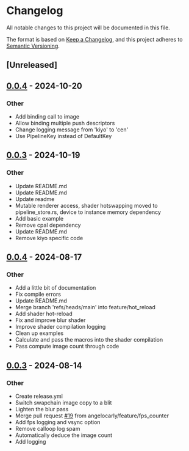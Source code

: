 # Changelog
All notable changes to this project will be documented in this file.

The format is based on [Keep a Changelog](https://keepachangelog.com/en/1.0.0/),
and this project adheres to [Semantic Versioning](https://semver.org/spec/v2.0.0.html).

## [Unreleased]

## [0.0.4](https://github.com/angelocarly/cen/compare/v0.0.3...v0.0.4) - 2024-10-20

### Other

- Add binding call to image
- Allow binding multiple push descriptors
- Change logging message from 'kiyo' to 'cen'
- Use PipelineKey instead of DefaultKey

## [0.0.3](https://github.com/angelocarly/cen/compare/v0.0.2...v0.0.3) - 2024-10-19

### Other

- Update README.md
- Update README.md
- Update readme
- Mutable renderer access, shader hotswapping moved to pipeline_store.rs, device to instance memory dependency
- Add basic example
- Remove cpal dependency
- Update README.md
- Remove kiyo specific code

## [0.0.4](https://github.com/angelocarly/kiyo/compare/v0.0.3...v0.0.4) - 2024-08-17

### Other
- Add a little bit of documentation
- Fix compile errors
- Update README.md
- Merge branch 'refs/heads/main' into feature/hot_reload
- Add shader hot-reload
- Fix and improve blur shader
- Improve shader compilation logging
- Clean up examples
- Calculate and pass the macros into the shader compilation
- Pass compute image count through code

## [0.0.3](https://github.com/angelocarly/kiyo/compare/v0.0.2...v0.0.3) - 2024-08-14

### Other
- Create release.yml
- Switch swapchain image copy to a blit
- Lighten the blur pass
- Merge pull request [#19](https://github.com/angelocarly/kiyo/pull/19) from angelocarly/feature/fps_counter
- Add fps logging and vsync option
- Remove calloop log spam
- Automatically deduce the image count
- Add logging
